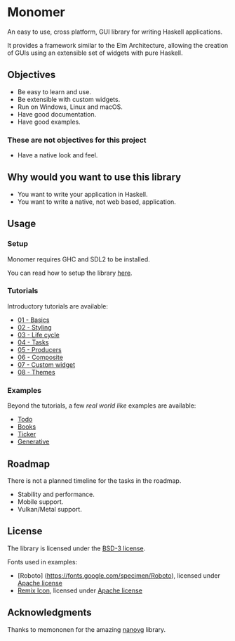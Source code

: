 # Monomer

An easy to use, cross platform, GUI library for writing Haskell applications.

It provides a framework similar to the Elm Architecture, allowing the creation
of GUIs using an extensible set of widgets with pure Haskell.

## Objectives

- Be easy to learn and use.
- Be extensible with custom widgets.
- Run on Windows, Linux and macOS.
- Have good documentation.
- Have good examples.

### These are not objectives for this project

- Have a native look and feel.

## Why would you want to use this library

- You want to write your application in Haskell.
- You want to write a native, not web based, application.

## Usage

### Setup

Monomer requires GHC and SDL2 to be installed.

You can read how to setup the library [here](docs/tutorials/00-setup.md).

### Tutorials

Introductory tutorials are available:

- [01 - Basics](docs/tutorials/01-basics.md)
- [02 - Styling](docs/tutorials/02-styling.md)
- [03 - Life cycle](docs/tutorials/03-life-cycle.md)
- [04 - Tasks](docs/tutorials/04-tasks.md)
- [05 - Producers](docs/tutorials/05-producers.md)
- [06 - Composite](docs/tutorials/06-composite.md)
- [07 - Custom widget](docs/tutorials/07-custom-widget.md)
- [08 - Themes](docs/tutorials/08-themes.md)

### Examples

Beyond the tutorials, a few _real world like_ examples are available:

- [Todo](docs/examples/01-todo.md)
- [Books](docs/examples/02-books.md)
- [Ticker](docs/examples/03-ticker.md)
- [Generative](docs/examples/04-generative.md)

## Roadmap

There is not a planned timeline for the tasks in the roadmap.

- Stability and performance.
- Mobile support.
- Vulkan/Metal support.

## License

The library is licensed under the [BSD-3 license](LICENSE).

Fonts used in examples:

- [Roboto] (https://fonts.google.com/specimen/Roboto), licensed under [Apache license](http://www.apache.org/licenses/LICENSE-2.0)
- [Remix Icon](https://remixicon.com), licensed under [Apache license](http://www.apache.org/licenses/LICENSE-2.0)

## Acknowledgments

Thanks to memononen for the amazing [nanovg](https://github.com/memononen/nanovg) library.
